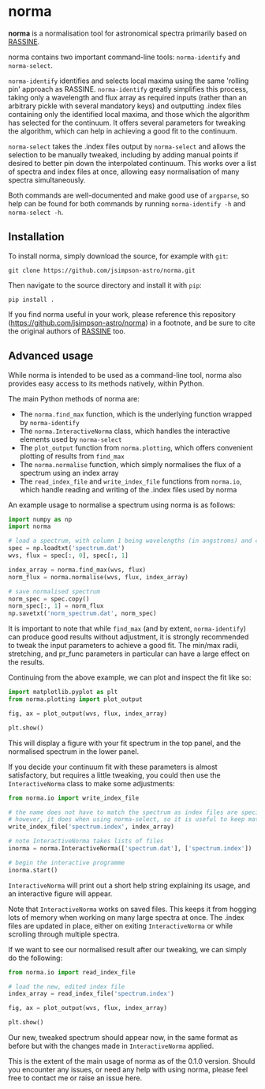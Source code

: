 # norma

**norma** is a normalisation tool for astronomical spectra primarily based on [RASSINE](https://github.com/MichaelCretignier/Rassine_public).

norma contains two important command-line tools: `norma-identify` and `norma-select`.

`norma-identify` identifies and selects local maxima using the same 'rolling pin' approach as RASSINE. 
`norma-identify` greatly simplifies this process, taking only a wavelength and flux array as required inputs (rather than an arbitrary pickle with several mandatory keys) and outputting .index files containing only the identified local maxima, and those which the algorithm has selected for the continuum.
It offers several parameters for tweaking the algorithm, which can help in achieving a good fit to the continuum.

`norma-select` takes the .index files output by `norma-select` and allows the selection to be manually tweaked, including by adding manual points if desired to better pin down the interpolated continuum. This works over a list of spectra and index files at once, allowing easy normalisation of many spectra simultaneously.

Both commands are well-documented and make good use of `argparse`, so help can be found for both commands by running `norma-identify -h` and `norma-select -h`.

## Installation

To install norma, simply download the source, for example with `git`:

```
git clone https://github.com/jsimpson-astro/norma.git
```

Then navigate to the source directory and install it with `pip`:

```
pip install .
```

If you find norma useful in your work, please reference this repository (https://github.com/jsimpson-astro/norma) in a footnote, and be sure to cite the original authors of [RASSINE](https://github.com/MichaelCretignier/Rassine_public) too.

## Advanced usage

While norma is intended to be used as a command-line tool, norma also provides easy access to its methods natively, within Python.

The main Python methods of norma are:

- The `norma.find_max` function, which is the underlying function wrapped by `norma-identify`
- The `norma.InteractiveNorma` class, which handles the interactive elements used by `norma-select`
- The `plot_output` function from `norma.plotting`, which offers convenient plotting of results from `find_max`
- The `norma.normalise` function, which simply normalises the flux of a spectrum using an index array
- The `read_index_file` and `write_index_file` functions from `norma.io`, which handle reading and writing of the .index files used by norma

An example usage to normalise a spectrum using norma is as follows:

```py
import numpy as np
import norma

# load a spectrum, with column 1 being wavelengths (in angstroms) and column 2 being fluxes
spec = np.loadtxt('spectrum.dat')
wvs, flux = spec[:, 0], spec[:, 1]

index_array = norma.find_max(wvs, flux)
norm_flux = norma.normalise(wvs, flux, index_array)

# save normalised spectrum
norm_spec = spec.copy()
norm_spec[:, 1] = norm_flux
np.savetxt('norm_spectrum.dat', norm_spec)

```

It is important to note that while `find_max` (and by extent, `norma-identify`) can produce good results without adjustment, 
it is strongly recommended to tweak the input parameters to achieve a good fit. 
The min/max radii, stretching, and pr_func parameters in particular can have a large effect on the results.

Continuing from the above example, we can plot and inspect the fit like so:

```py
import matplotlib.pyplot as plt
from norma.plotting import plot_output

fig, ax = plot_output(wvs, flux, index_array)

plt.show()

```

This will display a figure with your fit spectrum in the top panel, and the normalised spectrum in the lower panel.

If you decide your continuum fit with these parameters is almost satisfactory, but requires a little tweaking, you could then use the `InteractiveNorma` class to make some adjustments:

```py
from norma.io import write_index_file

# the name does not have to match the spectrum as index files are specified explicitly to InteractiveNorma
# however, it does when using norma-select, so it is useful to keep matching names
write_index_file('spectrum.index', index_array)

# note InteractiveNorma takes lists of files
inorma = norma.InteractiveNorma(['spectrum.dat'], ['spectrum.index'])

# begin the interactive programme
inorma.start()

```
`InteractiveNorma` will print out a short help string explaining its usage, and an interactive figure will appear.

Note that `InteractiveNorma` works on saved files. This keeps it from hogging lots of memory when working on many large spectra at once.
The .index files are updated in place, either on exiting `InteractiveNorma` or while scrolling through multiple spectra.

If we want to see our normalised result after our tweaking, we can simply do the following:

```py
from norma.io import read_index_file

# load the new, edited index file
index_array = read_index_file('spectrum.index')

fig, ax = plot_output(wvs, flux, index_array)

plt.show()

```
Our new, tweaked spectrum should appear now, in the same format as before but with the changes made in `InteractiveNorma` applied.

This is the extent of the main usage of norma as of the 0.1.0 version.
Should you encounter any issues, or need any help with using norma, please feel free to contact me or raise an issue here.






